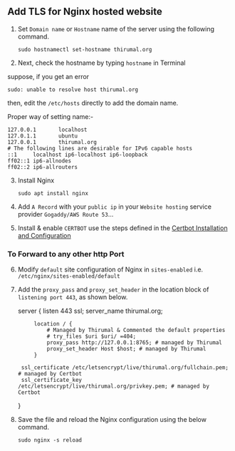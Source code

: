 ## Add TLS for Nginx hosted website

1. Set `Domain name` or `Hostname` name of the server using the following command.

    `sudo hostnamectl set-hostname thirumal.org`
	
2. Next, check the hostname by typing `hostname` in Terminal

suppose, if you get an error 
	
	sudo: unable to resolve host thirumal.org 
	
then, edit the `/etc/hosts` directly to add the domain name.

Proper way of setting name:-

	127.0.0.1       localhost
	127.0.1.1       ubuntu
	127.0.0.1       thirumal.org
	# The following lines are desirable for IPv6 capable hosts
	::1     localhost ip6-localhost ip6-loopback
	ff02::1 ip6-allnodes
	ff02::2 ip6-allrouters

3. Install Nginx

	`sudo apt install nginx`
	
4. Add `A Record` with your `public ip` in your `Website hosting` service provider  `Gogaddy/AWS Route 53`...

5. Install & enable `CERTBOT` use the steps defined in the [Certbot Installation and Configuration](../TLS/certbot.md)       

### To Forward to any other http Port

6. Modify `default` site configuration of Nginx in `sites-enabled` i.e. `/etc/nginx/sites-enabled/default`

7. Add the `proxy_pass` and `proxy_set_header` in the location block of `listening port 443`, as shown below. 

	server {
	        listen 443 ssl;
	        server_name thirumal.org;
	
	        location / {
	            # Managed by Thirumal & Commented the default properties
	            # try_files $uri $uri/ =404;   
	            proxy_pass http://127.0.0.1:8765; # managed by Thirumal
	            proxy_set_header Host $host; # managed by Thirumal
	        }
	
	    ssl_certificate /etc/letsencrypt/live/thirumal.org/fullchain.pem; # managed by Certbot
	    ssl_certificate_key /etc/letsencrypt/live/thirumal.org/privkey.pem; # managed by Certbot
	}

8. Save the file and reload the Nginx configuration using the below command.
	
	`sudo nginx -s reload`            

